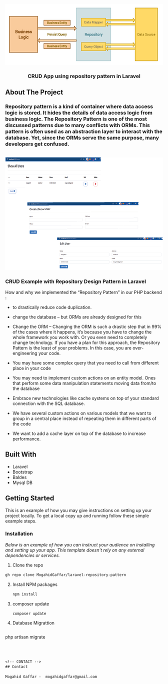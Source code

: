 
<!-- PROJECT LOGO -->
<br />
<div align="center">
  <a href="https://github.com/othneildrew/Best-README-Template">
    <img src="https://github.com/MogahidGaffar/laravel-repository-pattern/blob/main/public/images/repository_pattern.png" alt="Logo" >
  </a>

  <h3 align="center">CRUD App using repository pattern in Laravel </h3>


</div>





<!-- ABOUT THE PROJECT -->
## About The Project

<h3> Repository pattern is a kind of container where data access logic is stored. It hides the details of data access logic from business logic. 
The Repository Pattern is one of the most discussed patterns due to many conflicts with ORMs. This pattern is often used as an abstraction layer to interact with the database. Yet, since the ORMs serve the same purpose, many developers get confused. </h3>
<br>

<img src="https://github.com/MogahidGaffar/laravel-repository-pattern/blob/main/public/images/app_screenshot.png" />

###  CRUD Example with Repository Design Pattern in Laravel

How and why we implemented the “Repository Pattern” in our PHP backend :
* to drastically reduce code duplication.
* change the database – but ORMs are already designed for this
* Change the ORM – Changing the ORM is such a drastic step that in 99% of the cases where it happens, it’s because you have to change the whole framework you work with. Or you even need to completely change technology. If you have a plan for this approach, the Repository Pattern is the least of your problems. In this case, you are over-engineering your code.

* You may have some complex query that you need to call from different place in your code
* You may need to implement custom actions on an entity model. Ones that perform some data manipulation statements moving data from/to the database
* Embrace new technologies like cache systems on top of your standard connection with the SQL database.
* We have several custom actions on various models that we want to group in a central place instead of repeating them in different parts of the code
* We want to add a cache layer on top of the database to increase performance.

##  Built With

* Laravel
* Bootstrap
* Baldes
* Mysql DB



<!-- GETTING STARTED -->
## Getting Started

This is an example of how you may give instructions on setting up your project locally.
To get a local copy up and running follow these simple example steps.


### Installation

_Below is an example of how you can instruct your audience on installing and setting up your app. This template doesn't rely on any external dependencies or services._

 1. Clone the repo
   ```sh
  gh repo clone MogahidGaffar/laravel-repository-pattern
   ```
2. Install NPM packages
   ```sh
   npm install
   ```
3. composer update
   ```sh
   composer update
   ```

3. Database Migrattion
   ```sh
php artisan migrate
```



<!-- CONTACT -->
## Contact

Mogahid Gaffar -  mogahidgaffar@gmail.com




